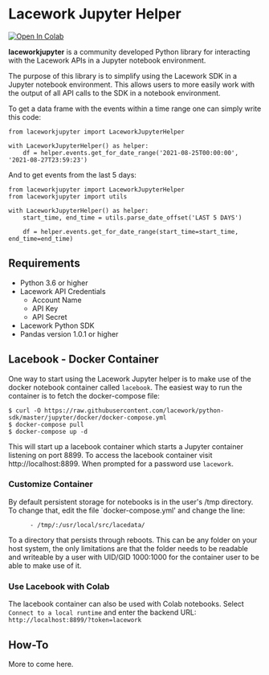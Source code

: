 # Lacework Jupyter Helper

[![Open In Colab](https://colab.research.google.com/assets/colab-badge.svg)](https://colab.research.google.com/github/lacework/python-sdk/blob/master/jupyter/notebooks/colab_sample.ipynb)

**laceworkjupyter** is a community developed Python library for interacting with the Lacework APIs in a
Jupyter notebook environment.

The purpose of this library is to simplify using the Lacework SDK in a Jupyter notebook environment. This allows
users to more easily work with the output of all API calls to the SDK in a notebook environment.

To get a data frame with the events within a time range one can simply write this code:

```
from laceworkjupyter import LaceworkJupyterHelper

with LaceworkJupyterHelper() as helper:
    df = helper.events.get_for_date_range('2021-08-25T00:00:00', '2021-08-27T23:59:23')
```

And to get events from the last 5 days:

```
from laceworkjupyter import LaceworkJupyterHelper
from laceworkjupyter import utils

with LaceworkJupyterHelper() as helper:
    start_time, end_time = utils.parse_date_offset('LAST 5 DAYS')

    df = helper.events.get_for_date_range(start_time=start_time, end_time=end_time)
```

## Requirements

- Python 3.6 or higher
- Lacework API Credentials
  - Account Name
  - API Key
  - API Secret
- Lacework Python SDK
- Pandas version 1.0.1 or higher

## Lacebook - Docker Container

One way to start using the Lacework Jupyter helper is to make use of the docker notebook container called
`lacebook`. The easiest way to run the container is to fetch the docker-compose file:

```shell
$ curl -O https://raw.githubusercontent.com/lacework/python-sdk/master/jupyter/docker/docker-compose.yml
$ docker-compose pull
$ docker-compose up -d
```

This will start up a lacebook container which starts a Jupyter container listening on port 8899.
To access the lacebook container visit http://localhost:8899. When prompted for a password
use `lacework`.

### Customize Container

By default persistent storage for notebooks is in the user's /tmp directory. To change that,
edit the file `docker-compose.yml' and change the line:

```
      - /tmp/:/usr/local/src/lacedata/
```

To a directory that persists through reboots. This can be any folder on your host system,
the only limitations are that the folder needs to be readable and writeable by a user 
with UID/GID 1000:1000 for the container user to be able to make use of it.

### Use Lacebook with Colab

The lacebook container can also be used with Colab notebooks. Select `Connect to a local runtime`
and enter the backend URL: `http://localhost:8899/?token=lacework`

## How-To

More to come here.
